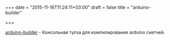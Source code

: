 +++
date = "2015-11-16T11:24:11+03:00"
draft = false
title = "arduino-builder"

+++

<p><a href="https://github.com/arduino/arduino-builder">arduino-builder</a>&nbsp;- Консольная тулза для компилирования arduino скетчей.</p>

